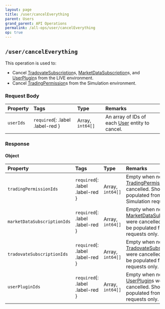 ```yaml
---
layout: page
title: /user/cancelEverything
parent: Users
grand_parent: API Operations
permalink: /all-ops/user/cancelEverything
op: true
---
```


<script>
    window.addEventListener('load', () => {
        const TDV = Symbol.for('tdv-docs');
        const SiteStorage = window[TDV].SiteStorage;

        window[TDV].defineTryit({
            name: 'CancelEverything',
            endpoint: '/user/cancelEverything',
            method: 'POST',
            params: {
                'userId': 0,
                'accountId': 0
            }
        });

        window[TDV].buildCallouts(
            window[TDV].buildCallouts.defaultAuthWarning,
            window[TDV].buildCallouts.defaultVendorWarning,
        );
    });

</script>

<div id="vendor-warning"></div>

## `/user/cancelEverything`
This operation is used to:
- Cancel [TradovateSubscription]({{site.baseurl}}/entity-system/index/TradovateSubscription)s, [MarketDataSubscription]({{site.baseurl}}/entity-system/index/MarketDataSubscription)s, and [UserPlugin]({{site.baseurl}}/entity-system/index/UserPlugin)s from the LIVE environment.
- Cancel [TradingPermission]({{site.baseurl}}/entity-system/index/TradingPermission)s from the Simulation environment.

### Request Body

| Property | Tags | Type | Remarks
|:---------|:-----|:-----|:-------
| `userIds` | `required`{: .label .label-red } | Array<number>, `int64[]` | An array of IDs of each [User]({{site.baseurl}}/entity-system/index/User) entity to cancel.

### Response
#### Object

| Property | Tags | Type | Remarks
|:---------|:-----|:-----|:-------
| `tradingPermissionIds` | `required`{: .label .label-red } | Array<number>, `int64[]` | Empty when no [TradingPermission]({{site.baseurl}}/entity-system/index/TradingPermission)s were cancelled. Should be populated from Simulation requests only.
| `marketDataSubscriptionIds` | `required`{: .label .label-red } | Array<number>, `int64[]` | Empty when no [MarketDataSubscription]({{site.baseurl}}/entity-system/index/MarketDataSubscription)s were cancelled. Should be populated from LIVE requests only.
| `tradovateSubscriptionIds` | `required`{: .label .label-red } | Array<number>, `int64[]` | Empty when no [TradovateSubscription]({{site.baseurl}}/entity-system/index/TradovateSubscription)s were cancelled. Should be populated from LIVE requests only.
| `userPluginIds` | `required`{: .label .label-red } | Array<number>, `int64[]` | Empty when no [UserPlugin]({{site.baseurl}}/entity-system/index/UserPlugin)s were cancelled. Should be populated from LIVE requests only.
